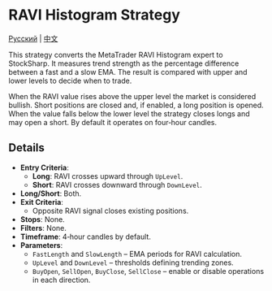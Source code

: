 # RAVI Histogram Strategy
[Русский](README_ru.md) | [中文](README_cn.md)

This strategy converts the MetaTrader RAVI Histogram expert to StockSharp. It measures trend strength as the percentage difference between a fast and a slow EMA. The result is compared with upper and lower levels to decide when to trade.

When the RAVI value rises above the upper level the market is considered bullish. Short positions are closed and, if enabled, a long position is opened. When the value falls below the lower level the strategy closes longs and may open a short. By default it operates on four‑hour candles.

## Details

- **Entry Criteria**:
  - **Long**: RAVI crosses upward through `UpLevel`.
  - **Short**: RAVI crosses downward through `DownLevel`.
- **Long/Short**: Both.
- **Exit Criteria**:
  - Opposite RAVI signal closes existing positions.
- **Stops**: None.
- **Filters**: None.
- **Timeframe**: 4‑hour candles by default.
- **Parameters**:
  - `FastLength` and `SlowLength` – EMA periods for RAVI calculation.
  - `UpLevel` and `DownLevel` – thresholds defining trending zones.
  - `BuyOpen`, `SellOpen`, `BuyClose`, `SellClose` – enable or disable operations in each direction.
